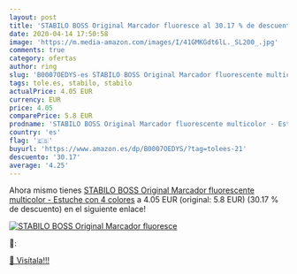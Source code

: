 ```yaml
---
layout: post
title: 'STABILO BOSS Original Marcador fluoresce al 30.17 % de descuento'
date: 2020-04-14 17:50:58
image: 'https://m.media-amazon.com/images/I/41GMKGdt6lL._SL200_.jpg'
comments: true
category: ofertas
author: ring
slug: 'B0007OEDYS-es STABILO BOSS Original Marcador fluorescente multicolor -...'
tags: tole.es, stabilo, stabilo
actualPrice: 4.05 EUR
currency: EUR
price: 4.05
comparePrice: 5.8 EUR
prodname: 'STABILO BOSS Original Marcador fluorescente multicolor - Estuche con 4 colores'
country: 'es'
flag: '🇪🇸'
buyurl: 'https://www.amazon.es/dp/B0007OEDYS/?tag=tolees-21'
descuento: '30.17'
average: '4.25'
---
```


Ahora mismo tienes [STABILO BOSS Original Marcador fluorescente multicolor - Estuche con 4 colores](https://www.amazon.es/dp/B0007OEDYS/?tag=tolees-21) a 4.05 EUR (original: 5.8 EUR) (30.17 %  de descuento) en el siguiente enlace!

[![STABILO BOSS Original Marcador fluoresce](https://m.media-amazon.com/images/I/41GMKGdt6lL._SL200_.jpg)](https://www.amazon.es/dp/B0007OEDYS/?tag=tolees-21)

🔎:


[🛒 Visítala!!!](https://www.amazon.es/dp/B0007OEDYS/?tag=tolees-21)
